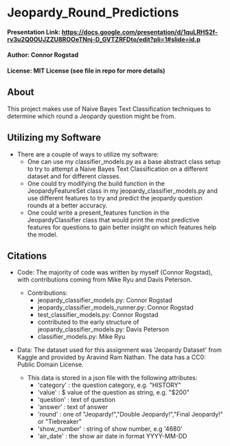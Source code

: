 # Jeopardy_Round_Predictions

#### Presentation Link: https://docs.google.com/presentation/d/1quLRHS2f-rv3u2Q0OUJZZU8ROOeTNnj-D_GVTZRFDto/edit?pli=1#slide=id.p
#### Author: Connor Rogstad
#### License: MIT License (see file in repo for more details)

## About
This project makes use of Naive Bayes Text Classification techniques to determine which round a Jeopardy question might be from.

## Utilizing my Software
- There are a couple of ways to utilize my software:
  - One can use my classifier_models.py as a base abstract class setup to try to attempt a Naive Bayes Text Classification on a different dataset and for different classes.
  - One could try modifying the build function in the JeopardyFeatureSet class in my jeopardy_classifier_models.py and use different features to try and predict the jeopardy question rounds at a better accuracy.
  - One could write a present_features function in the JeopardyClassifier class that would print the most predictive features for questions to gain better insight on which features help the model. 

## Citations
- Code:
  The majority of code was written by myself (Connor Rogstad), with contributions coming from Mike Ryu and Davis Peterson.
  - Contributions:
      - jeopardy_classifier_models.py: Connor Rogstad
      - jeopardy_classifier_models_runner.py: Connor Rogstad
      - test_classifier_models.py: Connor Rogstad
      - contributed to the early structure of jeopardy_classifier_models.py: Davis Peterson
      - classifier_models.py: Mike Ryu
      
- Data:
  The dataset used for this assignment was 'Jeopardy Dataset' from Kaggle and provided by Aravind Ram Nathan. The data has a CC0: Public Domain License.
  - This data is stored in a json file with the following attributes:
      - 'category' : the question category, e.g. "HISTORY"
      - 'value' : $ value of the question as string, e.g. "$200"
      - 'question' : text of question
      - 'answer' : text of answer
      - 'round' : one of "Jeopardy!","Double Jeopardy!","Final Jeopardy!" or "Tiebreaker"
      - 'show_number' : string of show number, e.g '4680'
      - 'air_date' : the show air date in format YYYY-MM-DD
